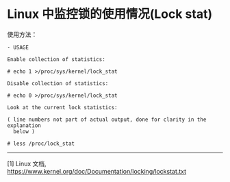 # Linux 中监控锁的使用情况(Lock stat)


使用方法：

```
- USAGE

Enable collection of statistics:

# echo 1 >/proc/sys/kernel/lock_stat

Disable collection of statistics:

# echo 0 >/proc/sys/kernel/lock_stat

Look at the current lock statistics:

( line numbers not part of actual output, done for clarity in the explanation
  below )

# less /proc/lock_stat
```

---

[1] Linux 文档, https://www.kernel.org/doc/Documentation/locking/lockstat.txt